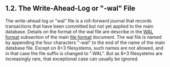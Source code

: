 ## 1\.2\. The Write\-Ahead\-Log or "\-wal" File


The write\-ahead log or "wal" file is a roll\-forward journal
that records transactions that have been committed but not yet applied
to the main database. Details on the format of the wal file are
describe in the [WAL format](fileformat2.html#walformat) subsection of the main [file format](fileformat2.html)
document. The wal file is named by appending the four characters
"\-wal" to the end of the name of the main database file. Except
on 8\+3 filesystems, such names are not allowed, and in that case
the file suffix is changed to ".WAL". But as 8\+3 filesystems are
increasingly rare, that exceptional case can usually be ignored.




